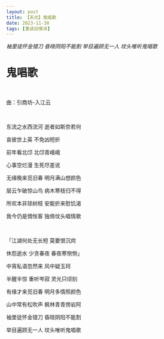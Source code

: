 ```yaml
---
layout: post
title: 【天光】鬼唱歌
date: 2023-11-30
tags: [重读旧情诗]
---
```


*袖里徒怀金错刀 昏晓阴阳不能割 举目遍顾无一人 坟头唯听鬼唱歌*

# 鬼唱歌

<br>

曲：引商坊-入江云

<br>

东流之水西流河 逝者如斯奈若何

哀彼世上英 不免凶短折

前年看北邙 北邙青峨峨

心事空烂漫 生死尽差讹

无缘晚来觅旧春 明月满山想颜色

层云乍破惊山鸟 病木寒枝归不得

所欢本非琼树枝 安能折来慰饥渴

我今仍是惆怅客 独倚坟头唱情歌

<br>

「江湖何处无长短 莫要恨沉疴

休怨逝水 少贪春夜 春夜寒恻恻」

中宵私语忽然来 风中疑玉珂

半醒半惊 重听岑寂 灵光只顷刻



有缘才来觅旧春 明月多情照颜色

山中常有松吹声 枫林青青傍岩阿

袖里徒怀金错刀 昏晓阴阳不能割

举目遍顾无一人 坟头唯听鬼唱歌

<br>
<br>